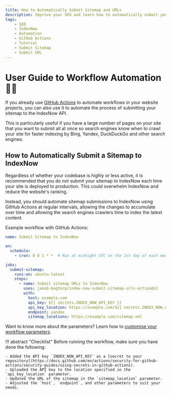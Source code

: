 ```yaml
---
title: How to Automatically Submit Sitemap and URLs
description: Improve your SEO and learn how to automatically submit your website's sitemap and URLs to IndexNow for faster indexing by Bing, Yandex, DuckDuckGo, and other search engines. Includes code examples for beginners and advanced users.
tags:
    - SEO
    - IndexNow
    - Automation
    - GitHub Actions
    - Tutorial
    - Submit Sitemap
    - Submit URL
---
```


# User Guide to Workflow Automation 👨‍🔧
If you already use [GitHub Actions](https://github.com/features/actions) to automate workflows in your website projects, you can also use it to automate the process of submitting your sitemap to the IndexNow API.

This is particularly useful if you have a large number of pages on your site that you want to submit all at once so search engines know when to crawl your site for faster indexing by Bing, Yandex, DuckDuckGo and other search engines.

## How to Automatically Submit a Sitemap to IndexNow
Regardless of whether your codebase is highly or less active, it is recommended that you do _not_ submit your sitemap to IndexNow each time your site is deployed to production. This could overwhelm IndexNow and reduce the website's ranking.

Instead, you should automate sitemap submissions to IndexNow using GitHub Actions at regular intervals, allowing the changes to accumulate over time and allowing the search engines crawlers time to index the latest content.

Example workflow with GitHub Actions:

```yaml linenums="1" title=".github/workflows/submit_sitemap_to_index_now.yml"
name: Submit Sitemap to IndexNow

on:
  schedule:
    - cron: 0 0 1 * *  # Run at midnight UTC on the 1st day of each month.

jobs:
  submit-sitemap:
    runs-on: ubuntu-latest
    steps:
      - name: Submit sitemap URLs to IndexNow
        uses: jakob-bagterp/index-now-submit-sitemap-urls-action@v1
        with:
          host: example.com
          api_key: ${{ secrets.INDEX_NOW_API_KEY }}
          api_key_location: https://example.com/${{ secrets.INDEX_NOW_API_KEY }}.txt
          endpoint: yandex
          sitemap_locations: https://example.com/sitemap.xml
```

Want to know more about the parameters? Learn how to [customise your workflow parameters](parameters.md).

!!! abstract "Checklist"
    Before running the workflow, make sure you have done the following:

    - Added the API key `INDEX_NOW_API_KEY` as a [secret to your repository](https://docs.github.com/en/actions/security-for-github-actions/security-guides/using-secrets-in-github-actions).
    - Uploaded the API key to the location specified in the `api_key_location` parameter.
    - Updated the URL of the sitemap in the `sitemap_location` parameter.
    - Adjusted the `host`, `endpoint`, and other parameters to suit your needs.
